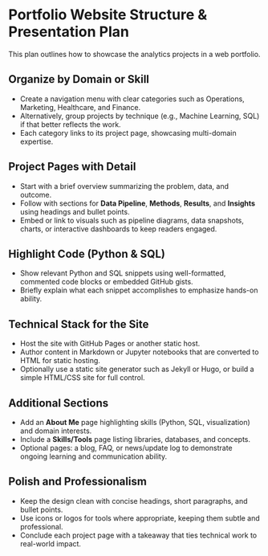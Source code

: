 # Portfolio Website Structure & Presentation Plan

This plan outlines how to showcase the analytics projects in a web portfolio.

## Organize by Domain or Skill
- Create a navigation menu with clear categories such as Operations, Marketing, Healthcare, and Finance.
- Alternatively, group projects by technique (e.g., Machine Learning, SQL) if that better reflects the work.
- Each category links to its project page, showcasing multi-domain expertise.

## Project Pages with Detail
- Start with a brief overview summarizing the problem, data, and outcome.
- Follow with sections for **Data Pipeline**, **Methods**, **Results**, and **Insights** using headings and bullet points.
- Embed or link to visuals such as pipeline diagrams, data snapshots, charts, or interactive dashboards to keep readers engaged.

## Highlight Code (Python & SQL)
- Show relevant Python and SQL snippets using well-formatted, commented code blocks or embedded GitHub gists.
- Briefly explain what each snippet accomplishes to emphasize hands-on ability.

## Technical Stack for the Site
- Host the site with GitHub Pages or another static host.
- Author content in Markdown or Jupyter notebooks that are converted to HTML for static hosting.
- Optionally use a static site generator such as Jekyll or Hugo, or build a simple HTML/CSS site for full control.

## Additional Sections
- Add an **About Me** page highlighting skills (Python, SQL, visualization) and domain interests.
- Include a **Skills/Tools** page listing libraries, databases, and concepts.
- Optional pages: a blog, FAQ, or news/update log to demonstrate ongoing learning and communication ability.

## Polish and Professionalism
- Keep the design clean with concise headings, short paragraphs, and bullet points.
- Use icons or logos for tools where appropriate, keeping them subtle and professional.
- Conclude each project page with a takeaway that ties technical work to real-world impact.

